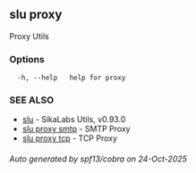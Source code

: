 ## slu proxy

Proxy Utils

### Options

```
  -h, --help   help for proxy
```

### SEE ALSO

* [slu](slu.md)	 - SikaLabs Utils, v0.93.0
* [slu proxy smtp](slu_proxy_smtp.md)	 - SMTP Proxy
* [slu proxy tcp](slu_proxy_tcp.md)	 - TCP Proxy

###### Auto generated by spf13/cobra on 24-Oct-2025
